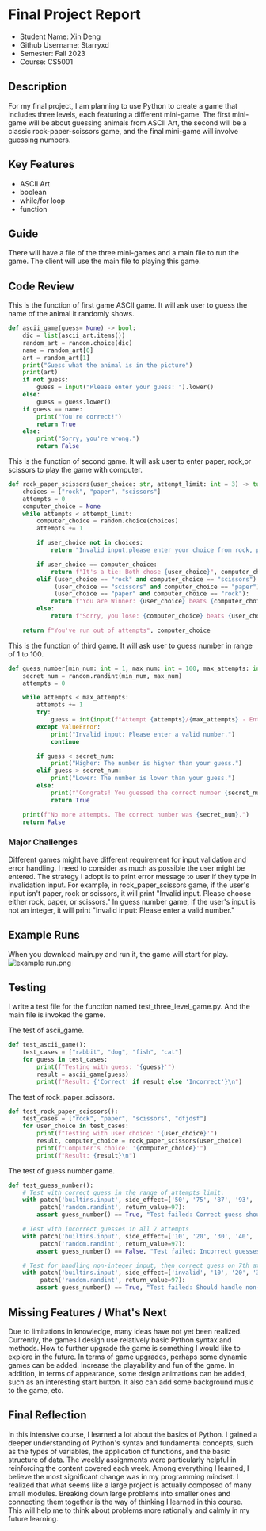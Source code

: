 # Final Project Report

* Student Name: Xin Deng
* Github Username: Starryxd
* Semester: Fall 2023
* Course: CS5001



## Description 
For my final project, I am planning to use Python to create a game that includes three levels, each featuring a different mini-game. The first mini-game will be about guessing animals from ASCII Art, the second will be a classic rock-paper-scissors game, and the final mini-game will involve guessing numbers. 

## Key Features
* ASCII Art
* boolean
* while/for loop
* function

## Guide
There will have a file of the three mini-games and a main file to run the game. The client will use the main file to playing this game.

## Code Review
This is the function of first game ASCII game. It will ask user to guess the name of the animal it randomly shows.
```python
def ascii_game(guess= None) -> bool:
    dic = list(ascii_art.items())
    random_art = random.choice(dic)
    name = random_art[0]
    art = random_art[1]
    print("Guess what the animal is in the picture")
    print(art)
    if not guess:
        guess = input("Please enter your guess: ").lower()
    else:
        guess = guess.lower()
    if guess == name:
        print("You're correct!")
        return True
    else:
        print("Sorry, you're wrong.")
        return False
```
This is the function of second game. It will ask user to enter paper, rock,or scissors to play the game with computer.
```python
def rock_paper_scissors(user_choice: str, attempt_limit: int = 3) -> tuple:
    choices = ["rock", "paper", "scissors"]
    attempts = 0
    computer_choice = None
    while attempts < attempt_limit:
        computer_choice = random.choice(choices)
        attempts += 1

        if user_choice not in choices:
            return "Invalid input,please enter your choice from rock, paper and scissor", computer_choice

        if user_choice == computer_choice:
            return f"It's a tie: Both chose {user_choice}", computer_choice
        elif (user_choice == "rock" and computer_choice == "scissors") or \
             (user_choice == "scissors" and computer_choice == "paper") or \
             (user_choice == "paper" and computer_choice == "rock"):
            return f"You are Winner: {user_choice} beats {computer_choice}", computer_choice
        else:
            return f"Sorry, you lose: {computer_choice} beats {user_choice}", computer_choice

    return f"You've run out of attempts", computer_choice
```
This is the function of third game. It will ask user to guess number in range of 1 to 100.
```python
def guess_number(min_num: int = 1, max_num: int = 100, max_attempts: int = 7) -> bool:      
    secret_num = random.randint(min_num, max_num)
    attempts = 0

    while attempts < max_attempts:
        attempts += 1
        try:
            guess = int(input(f"Attempt {attempts}/{max_attempts} - Enter your guess between {min_num} and {max_num}: "))
        except ValueError:
            print("Invalid input: Please enter a valid number.")
            continue

        if guess < secret_num:
            print("Higher: The number is higher than your guess.")
        elif guess > secret_num:
            print("Lower: The number is lower than your guess.")
        else:
            print(f"Congrats! You guessed the correct number {secret_num} in {attempts} attempts.")
            return True

    print(f"No more attempts. The correct number was {secret_num}.")
    return False
```

### Major Challenges
Different games might have different requirement for input validation and error handling. I need to consider as much as possible the user might be entered. The strategy I adopt is to print error message to user if they type in invalidation input. For example, in rock_paper_scissors game, if the user's input isn't paper, rock or scissors, it will print "Invalid input. Please choose either rock, paper, or scissors." In guess number game, if the user's input is not an integer, it will print "Invalid input: Please enter a valid number."

## Example Runs
When you download main.py and run it, the game will start for play.
![example run.png](..%2Fexample%20run.png)

## Testing
I write a test file for the function named test_three_level_game.py. And the main file is invoked the game.

The test of ascii_game. 
```python
def test_ascii_game():
    test_cases = ["rabbit", "dog", "fish", "cat"]
    for guess in test_cases:
        print(f"Testing with guess: '{guess}'")
        result = ascii_game(guess)
        print(f"Result: {'Correct' if result else 'Incorrect'}\n")
```
The test of rock_paper_scissors.
```python
def test_rock_paper_scissors():
    test_cases = ["rock", "paper", "scissors", "dfjdsf"]
    for user_choice in test_cases:
        print(f"Testing with user choice: '{user_choice}'")
        result, computer_choice = rock_paper_scissors(user_choice)
        print(f"Computer's choice: '{computer_choice}'")
        print(f"Result: {result}\n")
```
The test of guess number game.
```python
def test_guess_number():
    # Test with correct guess in the range of attempts limit.
    with patch('builtins.input', side_effect=['50', '75', '87', '93', '96', '97']), \
         patch('random.randint', return_value=97):
        assert guess_number() == True, "Test failed: Correct guess should return True"

    # Test with incorrect guesses in all 7 attempts
    with patch('builtins.input', side_effect=['10', '20', '30', '40', '50', '60', '70']), \
         patch('random.randint', return_value=97):
        assert guess_number() == False, "Test failed: Incorrect guesses should return False"

    # Test for handling non-integer input, then correct guess on 7th attempt
    with patch('builtins.input', side_effect=['invalid', '10', '20', '30', '40', '50', '97']), \
         patch('random.randint', return_value=97):
        assert guess_number() == True, "Test failed: Should handle non-integer input and continue"
```

## Missing Features / What's Next
Due to limitations in knowledge, many ideas have not yet been realized. Currently, the games I design use relatively basic Python syntax and methods. How to further upgrade the game is something I would like to explore in the future. In terms of game upgrades, perhaps some dynamic games can be added. Increase the playability and fun of the game. In addition, in terms of appearance, some design animations can be added, such as an interesting start button. It also can add some background music to the game, etc.

## Final Reflection
In this intensive course, I learned a lot about the basics of Python. I gained a deeper understanding of Python's syntax and fundamental concepts, such as the types of variables, the application of functions, and the basic structure of data. The weekly assignments were particularly helpful in reinforcing the content covered each week. Among everything I learned, I believe the most significant change was in my programming mindset. I realized that what seems like a large project is actually composed of many small modules. Breaking down large problems into smaller ones and connecting them together is the way of thinking I learned in this course. This will help me to think about problems more rationally and calmly in my future learning.